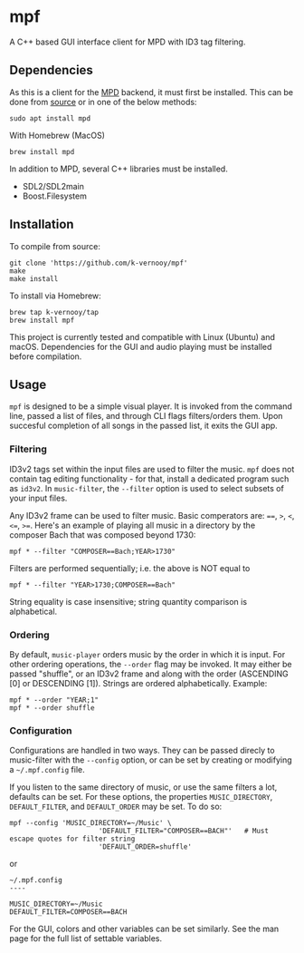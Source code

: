 # mpf
A C++ based GUI interface client for MPD with ID3 tag filtering.

## Dependencies
As this is a client for the [MPD](musicpd.org) backend, it must first be installed. This can be done from [source](https://www.musicpd.org/doc/html/user.html#compiling-from-source) or in one of the below methods:
```
sudo apt install mpd
```
With Homebrew (MacOS)
```
brew install mpd
```

In addition to MPD, several C++ libraries must be installed.
- SDL2/SDL2main
- Boost.Filesystem


## Installation

To compile from source:
```
git clone 'https://github.com/k-vernooy/mpf'
make
make install
```

To install via Homebrew:
```
brew tap k-vernooy/tap
brew install mpf
```

This project is currently tested and compatible with Linux (Ubuntu) and macOS. Dependencies for the GUI and audio playing must be installed before compilation.


## Usage
`mpf` is designed to be a simple visual player. It is invoked from the command line, passed a list of files, and through CLI flags filters/orders them. Upon succesful completion of all songs in the passed list, it exits the GUI app.

### Filtering
ID3v2 tags set within the input files are used to filter the music. `mpf` does not contain tag editing functionality - for that, install a dedicated program such as `id3v2`. In `music-filter`, the `--filter` option is used to select subsets of your input files.

Any ID3v2 frame can be used to filter music. Basic comperators are: `==`, `>`, `<`, `<=`, `>=`.
Here's an example of playing all music in a directory by the composer Bach that was composed beyond 1730:
```
mpf * --filter "COMPOSER==Bach;YEAR>1730"
```
Filters are performed sequentially; i.e. the above is NOT equal to
```
mpf * --filter "YEAR>1730;COMPOSER==Bach"
```
String equality is case insensitive; string quantity comparison is alphabetical.

### Ordering
By default, `music-player` orders music by the order in which it is input. For other ordering operations, the `--order` flag may be invoked. It may either be passed "shuffle", or an ID3v2 frame and along with the order (ASCENDING [0] or DESCENDING [1]). Strings are ordered alphabetically. Example:
```
mpf * --order "YEAR;1"
mpf * --order shuffle
```

### Configuration
Configurations are handled in two ways. They can be passed direcly to music-filter with the `--config` option, or can be set by creating or modifying a `~/.mpf.config` file.

If you listen to the same directory of music, or use the same filters a lot, defaults can be set. For these options, the properties `MUSIC_DIRECTORY`, `DEFAULT_FILTER`, and `DEFAULT_ORDER` may be set. To do so:
```
mpf --config 'MUSIC_DIRECTORY=~/Music' \
                      'DEFAULT_FILTER="COMPOSER==BACH"'   # Must escape quotes for filter string
                      'DEFAULT_ORDER=shuffle'
```

or

```
~/.mpf.config
----

MUSIC_DIRECTORY=~/Music
DEFAULT_FILTER=COMPOSER==BACH
```

For the GUI, colors and other variables can be set similarly. See the man page for the full list of settable variables.
